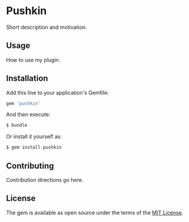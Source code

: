 # Pushkin
Short description and motivation.

## Usage
How to use my plugin.

## Installation
Add this line to your application's Gemfile:

```ruby
gem 'pushkin'
```

And then execute:
```bash
$ bundle
```

Or install it yourself as:
```bash
$ gem install pushkin
```

## Contributing
Contribution directions go here.

## License
The gem is available as open source under the terms of the [MIT License](http://opensource.org/licenses/MIT).
